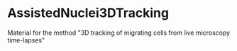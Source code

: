 # AssistedNuclei3DTracking
Material for the method "3D tracking of migrating cells from live microscopy time-lapses"
